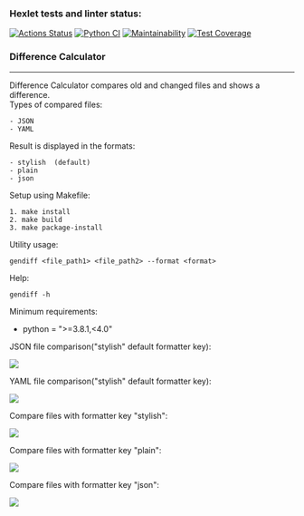 ### Hexlet tests and linter status:
[![Actions Status](https://github.com/RuslanShamsutdinov/python-project-50/workflows/hexlet-check/badge.svg)](https://github.com/RuslanShamsutdinov/python-project-50/actions)
[![Python CI](https://github.com/RuslanShamsutdinov/python-project-50/actions/workflows/pyci.yml/badge.svg)](https://github.com/RuslanShamsutdinov/python-project-50/actions/workflows/pyci.yml)
[![Maintainability](https://api.codeclimate.com/v1/badges/699a525b8a4e3cb3f397/maintainability)](https://codeclimate.com/github/RuslanShamsutdinov/python-project-50/maintainability)
[![Test Coverage](https://api.codeclimate.com/v1/badges/699a525b8a4e3cb3f397/test_coverage)](https://codeclimate.com/github/RuslanShamsutdinov/python-project-50/test_coverage)

### Difference Calculator
***
Difference Calculator compares old and changed files and shows a difference.  
Types of compared files: 

    - JSON
    - YAML  

Result is displayed in the formats:

    - stylish  (default)
    - plain
    - json

Setup using Makefile:

    1. make install
    2. make build
    3. make package-install

Utility usage:

    gendiff <file_path1> <file_path2> --format <format>

Help: 

    gendiff -h

Minimum requirements:
- python = ">=3.8.1,<4.0"

JSON file comparison("stylish" default formatter key):

<a href="https://asciinema.org/a/tONuzE08FhOJwyNm7NP5Tx9h5" target="_blank"><img src="https://asciinema.org/a/tONuzE08FhOJwyNm7NP5Tx9h5.svg" /></a>

YAML file comparison("stylish" default formatter key):

<a href="https://asciinema.org/a/mZl8WB8F99NYpJzHCzZM3WC06" target="_blank"><img src="https://asciinema.org/a/mZl8WB8F99NYpJzHCzZM3WC06.svg" /></a>

Сompare files with formatter key "stylish":

<a href="https://asciinema.org/a/0n7yKMVDne67wVymzFQZZbTdm" target="_blank"><img src="https://asciinema.org/a/0n7yKMVDne67wVymzFQZZbTdm.svg" /></a>

Сompare files with formatter key "plain":

<a href="https://asciinema.org/a/X5Hu5uHMJPv9x94atJF7G87Sm" target="_blank"><img src="https://asciinema.org/a/X5Hu5uHMJPv9x94atJF7G87Sm.svg" /></a>

Сompare files with formatter key "json":

<a href="https://asciinema.org/a/M6GE3OcHgqDDFuXZSKGKPILOo" target="_blank"><img src="https://asciinema.org/a/M6GE3OcHgqDDFuXZSKGKPILOo.svg" /></a>